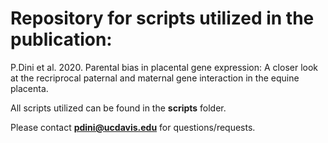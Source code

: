 # Repository for scripts utilized in the publication: #

P.Dini et al. 2020. Parental bias in placental gene expression: A closer look at the recriprocal paternal and maternal gene interaction in the equine placenta.

All scripts utilized can be found in the **scripts** folder.

Please contact **pdini@ucdavis.edu** for questions/requests.
